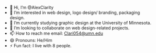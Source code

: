- 👋 Hi, I’m @AlexClarity
- 👀 I’m interested in web design, logo design/ branding, packaging design.
- 🌱 I’m currently studying graphic design at the University of Minnesota.
- 💞️ I’m looking to collaborate on web design-related projects. 
- 📫 How to reach me email: Clari054@umn.edu
- 😄 Pronouns: He/Him
- ⚡ Fun fact: I live with 8 people.

<!---
AlexClarity/AlexClarity is a ✨ special ✨ repository because its `README.md` (this file) appears on your GitHub profile.
You can click the Preview link to take a look at your changes.
--->
